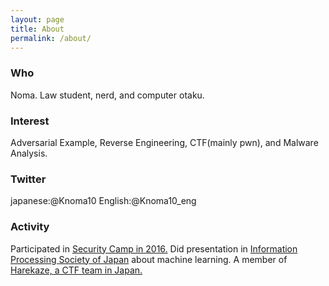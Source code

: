 ```yaml
---
layout: page
title: About
permalink: /about/
---
```

### Who
Noma. Law student, nerd, and computer otaku.
### Interest
Adversarial Example, Reverse Engineering, CTF(mainly pwn), and Malware Analysis.
### Twitter
japanese:@Knoma10
English:@Knoma10_eng
### Activity
Participated in [Security Camp in 2016.](http://www.security-camp.org/camp/index.html)
Did presentation in [Information Processing Society of Japan](http://www.ipsj.or.jp/event/taikai/79/english/index.html) about machine learning.
A member of [Harekaze, a CTF team in Japan.](https://harekaze.com)


